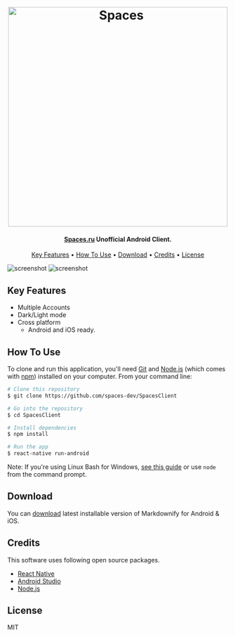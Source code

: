 <h1 align="center">
  <br>
  <img src="https://raw.githubusercontent.com/spaces-dev/SpacesClient/master/src/images/logo_transparent.png" alt="Spaces" width="500">
  <br>
</h1>

<h4 align="center"><a href="https://spcs.me" target="_blank">Spaces.ru</a> Unofficial Android Client.</h4>

<p align="center">
  <a href="#key-features">Key Features</a> •
  <a href="#how-to-use">How To Use</a> •
  <a href="#download">Download</a> •
  <a href="#credits">Credits</a> •
  <a href="#license">License</a>
</p>

![screenshot](https://raw.githubusercontent.com/spaces-dev/SpacesClient/master/src/images/Screenshot_1.png)
![screenshot](https://raw.githubusercontent.com/spaces-dev/SpacesClient/master/src/images/Screenshot_2.png)

## Key Features

* Multiple Accounts
* Dark/Light mode
* Cross platform
  - Android and iOS ready.

## How To Use

To clone and run this application, you'll need [Git](https://git-scm.com) and [Node.js](https://nodejs.org/en/download/) (which comes with [npm](http://npmjs.com)) installed on your computer. From your command line:

```bash
# Clone this repository
$ git clone https://github.com/spaces-dev/SpacesClient

# Go into the repository
$ cd SpacesClient

# Install dependencies
$ npm install

# Run the app
$ react-native run-android
```

Note: If you're using Linux Bash for Windows, [see this guide](https://www.howtogeek.com/261575/how-to-run-graphical-linux-desktop-applications-from-windows-10s-bash-shell/) or use `node` from the command prompt.


## Download

You can [download](https://github.com/spaces-dev/SpacesClient/releases) latest installable version of Markdownify for Android & iOS.

## Credits

This software uses following open source packages.

- [React Native](https://github.com/facebook/react-native)
- [Android Studio](https://developer.android.com/studio/)
- [Node.js](https://nodejs.org)

## License

MIT
